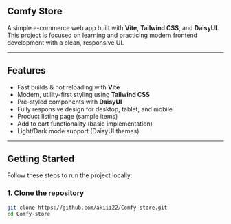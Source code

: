 ## Comfy Store

A simple e-commerce web app built with **Vite**, **Tailwind CSS**, and **DaisyUI**.  
This project is focused on learning and practicing modern frontend development with a clean, responsive UI.

---

## Features

- Fast builds & hot reloading with **Vite**
- Modern, utility-first styling using **Tailwind CSS**
- Pre-styled components with **DaisyUI**
- Fully responsive design for desktop, tablet, and mobile
- Product listing page (sample items)
- Add to cart functionality (basic implementation)
- Light/Dark mode support (DaisyUI themes)

---

## Getting Started

Follow these steps to run the project locally:

### 1. Clone the repository

```bash
git clone https://github.com/akiii22/Comfy-store.git
cd Comfy-store
```
